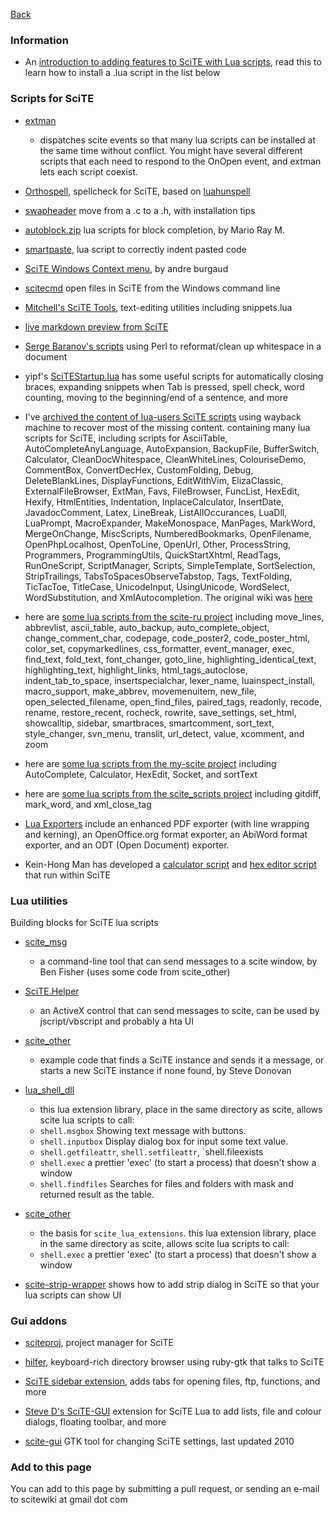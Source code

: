 [Back](../README.md)

### Information

* An [introduction to adding features to SciTE with Lua scripts](./files/helpers/adding_scite_features_with_lua.md), read this to learn how to install a .lua script in the list below

### Scripts for SciTE

* [extman](https://raw.githubusercontent.com/downpoured/scite-files/master/files/files/helpers/extman.zip) 

    * dispatches scite events so that many lua scripts can be installed at the same time without conflict. You might have several different scripts that each need to respond to the OnOpen event, and extman lets each script coexist.

* [Orthospell](http://tools.diorama.ch/orthospell.html), spellcheck for SciTE, based on [luahunspell](https://code.google.com/p/luahunspell/)

* [swapheader](./files/helpers/swapheader/swapheader.md) move from a .c to a .h, with installation tips

* [autoblock.zip](https://raw.githubusercontent.com/downpoured/scite-files/master/files/files/helpers/autoblock.zip) lua scripts for block completion, by Mario Ray M.

* [smartpaste](https://raw.githubusercontent.com/downpoured/scite-files/master/files/files/helpers/smartpaste.lua), lua script to correctly indent pasted code

* [SciTE Windows Context menu](https://github.com/andreburgaud/wscitecm), by andre burgaud

* [scitecmd](http://www.frykholm.se/scitecmd.html) open files in SciTE from the Windows command line

* [Mitchell's SciTE Tools](https://github.com/btakita/scite-tools), text-editing utilities including snippets.lua

* [live markdown preview from SciTE](https://raw.githubusercontent.com/downpoured/scite-files/master/files/files/helpers/markdown.txt)

* [Serge Baranov's scripts](https://raw.githubusercontent.com/downpoured/scite-files/master/files/files/helpers/perlformatters.txt) using Perl to reformat/clean up whitespace in a document

* yipf's [SciTEStartup.lua](https://github.com/yipf/scite-files/blob/master/SciTEStartup.lua) has some useful scripts for automatically closing braces, expanding snippets when Tab is pressed, spell check, word counting, moving to the beginning/end of a sentence, and more

* I've [archived the content of lua-users SciTE scripts](https://raw.githubusercontent.com/downpoured/scite-files/master/files/files/helpers/lua-users-scite-scripts.zip) using wayback machine to recover most of the missing content. containing many lua scripts for SciTE, including scripts for AsciiTable, AutoCompleteAnyLanguage, AutoExpansion, BackupFile, BufferSwitch, Calculator, CleanDocWhitespace, CleanWhiteLines, ColouriseDemo, CommentBox, ConvertDecHex, CustomFolding, Debug, DeleteBlankLines, DisplayFunctions, EditWithVim, ElizaClassic, ExternalFileBrowser, ExtMan, Favs, FileBrowser, FuncList, HexEdit, Hexify, HtmlEntities, Indentation, InplaceCalculator, InsertDate, JavadocComment, Latex, LineBreak, ListAllOccurances, LuaDll, LuaPrompt, MacroExpander, MakeMonospace, ManPages, MarkWord, MergeOnChange, MiscScripts, NumberedBookmarks, OpenFilename, OpenPhpLocalhost, OpenToLine, OpenUrl, Other, ProcessString, Programmers, ProgrammingUtils, QuickStartXhtml, ReadTags, RunOneScript, ScriptManager, Scripts, SimpleTemplate, SortSelection, StripTrailings, TabsToSpacesObserveTabstop, Tags, TextFolding, TicTacToe, TitleCase, UnicodeInput, UsingUnicode, WordSelect, WordSubstitution, and XmlAutocompletion. The original wiki was [here](http://lua-users.org/wiki/SciteScripts)

* here are [some lua scripts from the scite-ru project](https://raw.githubusercontent.com/downpoured/scite-files/master/files/files/helpers/scite-ru-scripts.zip) including move_lines, abbrevlist, ascii_table, auto_backup, auto_complete_object, change_comment_char, codepage, code_poster2, code_poster_html, color_set, copymarkedlines, css_formatter, event_manager, exec, find_text, fold_text, font_changer, goto_line, highlighting_identical_text, highlighting_text, highlight_links, html_tags_autoclose, indent_tab_to_space, insertspecialchar, lexer_name, luainspect_install, macro_support, make_abbrev, movemenuitem, new_file, open_selected_filename, open_find_files, paired_tags, readonly, recode, rename, restore_recent, rocheck, rowrite, save_settings, set_html, showcalltip, sidebar, smartbraces, smartcomment, sort_text, style_changer, svn_menu, translit, url_detect, value, xcomment, and zoom

* here are [some lua scripts from the my-scite project](https://raw.githubusercontent.com/downpoured/scite-files/master/files/files/helpers/my_scite_scripts.zip) including AutoComplete, Calculator, HexEdit, Socket, and sortText

* here are [some lua scripts from the scite_scripts project](https://github.com/mkottman/scite_scripts) including gitdiff, mark_word, and xml_close_tag

* [Lua Exporters](https://raw.githubusercontent.com/downpoured/scite-files/master/files/files/helpers/SciTELuaExporters-0.9.11.zip)  include an enhanced PDF exporter (with line wrapping and kerning), an OpenOffice.org format exporter, an AbiWord format exporter, and an ODT (Open Document) exporter.

* Kein-Hong Man has developed a [calculator script](https://raw.githubusercontent.com/downpoured/scite-files/master/files/files/helpers/scite_calculator.zip) and [hex editor script](https://raw.githubusercontent.com/downpoured/scite-files/master/files/files/helpers/scite_hexedit.zip) that run within SciTE

### Lua utilities

Building blocks for SciTE lua scripts

* [scite_msg](https://raw.githubusercontent.com/downpoured/scite-files/master/files/files/helpers/scite_msg.zip) 

    * a command-line tool that can send messages to a scite window, by Ben Fisher (uses some code from scite_other)

* [SciTE.Helper](https://raw.githubusercontent.com/downpoured/scite-files/master/files/files/helpers/SciTE.Helper.zip) 

    * an ActiveX control that can send messages to scite, can be used by jscript/vbscript and probably a hta UI

* [scite_other](https://raw.githubusercontent.com/downpoured/scite-files/master/files/files/helpers/scite_other.zip) 

   * example code that finds a SciTE instance and sends it a message, or starts a new SciTE instance if none found, by Steve Donovan
   
* [lua_shell_dll](https://raw.githubusercontent.com/downpoured/scite-files/master/files/files/helpers/lua_shell_dll.zip)

    * this lua extension library, place in the same directory as scite, allows scite lua scripts to call:
    * `shell.msgbox` Showing text message with buttons.
    * `shell.inputbox` Display dialog box for input some text value.
    * `shell.getfileattr`, `shell.setfileattr`, `shell.fileexists
    * `shell.exec` a prettier 'exec' (to start a process) that doesn't show a window
    * `shell.findfiles` Searches for files and folders with mask and returned result as the table.

* [scite_other](https://raw.githubusercontent.com/downpoured/scite-files/master/files/files/helpers/scite_lua_startprocess.zip) 

    * the basis for `scite_lua_extensions`. this lua extension library, place in the same directory as scite, allows scite lua scripts to call:
    * `shell.exec` a prettier 'exec' (to start a process) that doesn't show a window
    
* [scite-strip-wrapper](https://github.com/klonuo/scite-strip-wrapper) shows how to add strip dialog in SciTE so that your lua scripts can show UI


### Gui addons

* [sciteproj](https://savannah.nongnu.org/projects/sciteproj/), project manager for SciTE 

* [hilfer](https://rubygems.org/gems/hilfer/), keyboard-rich directory browser using ruby-gtk that talks to SciTE

* [SciTE sidebar extension](http://valentin.dasdeck.com/projects/scite_sidebar/), adds tabs for opening files, ftp, functions, and more

* [Steve D's SciTE-GUI](https://groups.google.com/forum/#!topic/scite-interest/yZubpejP-bM) extension for SciTE Lua to add lists, file and colour dialogs, floating toolbar, and more

* [scite-gui](https://github.com/frank-w/scite-gui) GTK tool for changing SciTE settings, last updated 2010

### Add to this page

You can add to this page by submitting a pull request, or sending an e-mail to scitewiki at gmail dot com






